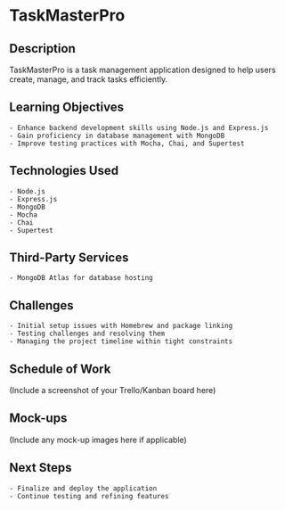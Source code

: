 # TaskMasterPro

## Description
TaskMasterPro is a task management application designed to help users create, manage, and track tasks efficiently.

## Learning Objectives
	- Enhance backend development skills using Node.js and Express.js
	- Gain proficiency in database management with MongoDB
	- Improve testing practices with Mocha, Chai, and Supertest

## Technologies Used
	- Node.js
	- Express.js
	- MongoDB
	- Mocha
	- Chai
	- Supertest

## Third-Party Services
	- MongoDB Atlas for database hosting

## Challenges
	- Initial setup issues with Homebrew and package linking
	- Testing challenges and resolving them
	- Managing the project timeline within tight constraints

## Schedule of Work
(Include a screenshot of your Trello/Kanban board here)

## Mock-ups
(Include any mock-up images here if applicable)

## Next Steps
	- Finalize and deploy the application
	- Continue testing and refining features
